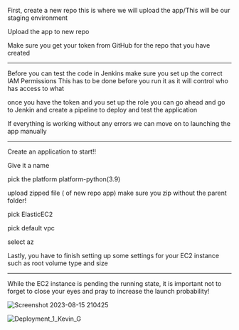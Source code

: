 First, create a new repo this is where we will upload the app/This will be our staging environment

Upload the app to new repo

Make sure you get your token from GitHub for the repo that you have created

-------------------------------------------------------------------------------------------------------------------------------

Before you can test the code in Jenkins make sure you set up the correct IAM Permissions
This has to be done before you run it as it will control who has access to what

once you have the token and you set up the role you can go ahead and go to Jenkin and create a pipeline to deploy and test the application

If everything is working without any errors we can move on to launching the app manually

-------------------------------------------------------------------------------------------------------------------------------

Create an application to start!!

Give it a name

pick the platform platform-python(3.9)

upload zipped file ( of new repo app) make sure you zip without the parent folder!

pick ElasticEC2 

pick default vpc

select az

Lastly, you have to finish setting up some settings for your EC2 instance such as root volume type and size

-------------------------------------------------------------------------------------------------------------------------------

While the EC2 instance is pending the running state, it is important not to forget to close your eyes and pray to increase the launch probability! 


![Screenshot 2023-08-15 210425](https://github.com/kevingonzalez7997/Deploy_1/assets/59447523/a4254e30-468e-44af-be62-f1d79e39c58c)


![Deployment_1_Kevin_G](https://github.com/kevingonzalez7997/Deploy_1/assets/59447523/63c46025-d6f6-42df-aeb6-fa00f2554699)
